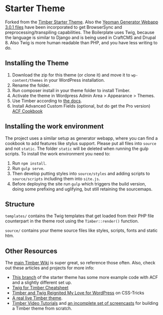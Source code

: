 
# Starter Theme

Forked from the [Timber Starter Theme](https://github.com/timber/starter-theme). Also the [Yeoman Generator Webapp 3.0.1 files](https://github.com/yeoman/generator-webapp/tree/v3.0.1) have been incorporated to get BrowserSync and preprocessing/transpiling capabilities. The Boilerplate uses Twig, because the language is similar to Django and is being used in CraftCMS and Drupal 8. Also Twig is more human readable than PHP, and you have less writing to do.

## Installing the Theme

1. Download the zip for this theme (or clone it) and move it to `wp-content/themes` in your WordPress installation.
2. Rename the folder.
3. Run composer install in your theme folder to install Timber.
4. Activate the theme in Wordpress Admin Area > Appearance >  Themes.
5. Use Timber according to [the docs](https://github.com/jarednova/timber/wiki).
6. Install Advanced Custom Fields (optional, but do get the Pro version) [ACF Cookbook](https://timber.github.io/docs/guides/acf-cookbook/#nav)

## Installing the work environment

The project uses a similar setup as generator webapp, where you can find a cookbook to add features like stylus support. Please put all files into `source` and not `static`. The folder `static` will be deleted when running the gulp scripts. To install the work environment you need to:

1. Run `npm install`.
2. Run `gulp serve`.
3. Then develop putting styles into `source/styles` and adding scripts to `source/scripts` including them into `site.js`.
4. Before deploying the site run `gulp` which triggers the build version, doing some prefixing and uglifying, but still retaining the sourcemaps.

## Structure

`templates/` contains the Twig templates that get loaded from their PHP file counterpart in the theme root using the `Timber::render()` function.

`source/` contains your theme source files like styles, scripts, fonts and static htm.

## Other Resources

The [main Timber Wiki](https://github.com/jarednova/timber/wiki) is super great, so reference those often. Also, check out these articles and projects for more info:

* [This branch](https://github.com/laras126/timber-starter-theme/tree/tackle-box) of the starter theme has some more example code with ACF and a slightly different set up.
* [Twig for Timber Cheatsheet](http://notlaura.com/the-twig-for-timber-cheatsheet/)
* [Timber and Twig Reignited My Love for WordPress](https://css-tricks.com/timber-and-twig-reignited-my-love-for-wordpress/) on CSS-Tricks
* [A real live Timber theme](https://github.com/laras126/yuling-theme).
* [Timber Video Tutorials](http://timber.github.io/timber/#video-tutorials) and [an incomplete set of screencasts](https://www.youtube.com/playlist?list=PLuIlodXmVQ6pkqWyR6mtQ5gQZ6BrnuFx-) for building a Timber theme from scratch.

